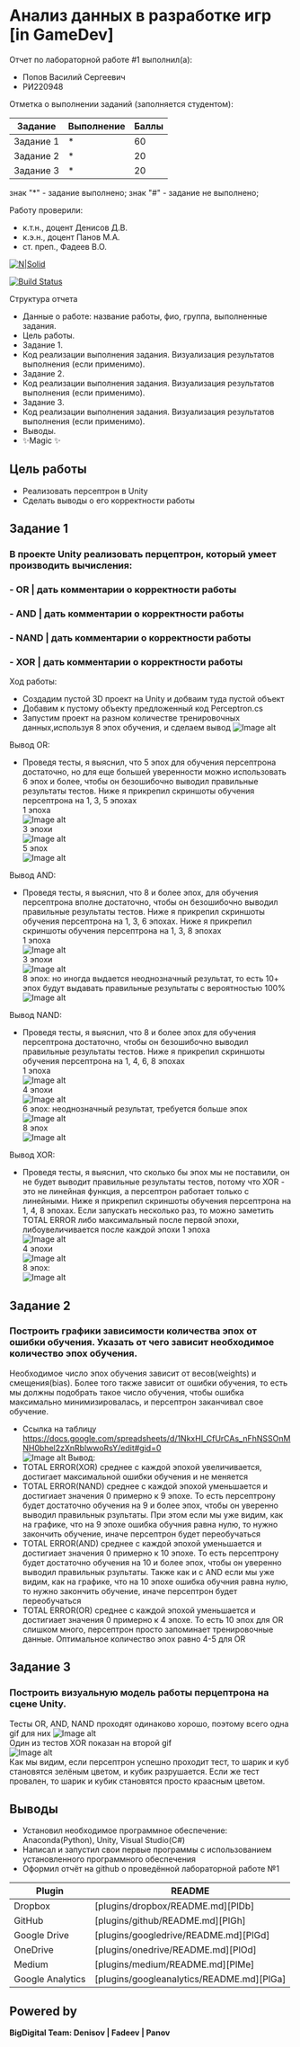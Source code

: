 # Анализ данных в разработке игр [in GameDev]
Отчет по лабораторной работе #1 выполнил(а):
- Попов Василий Сергеевич
- РИ220948
  
Отметка о выполнении заданий (заполняется студентом):

| Задание | Выполнение | Баллы |
| ------ | ------ | ------ |
| Задание 1 | * | 60 |
| Задание 2 | * | 20 |
| Задание 3 | * | 20 |

знак "*" - задание выполнено; знак "#" - задание не выполнено;

Работу проверили:
- к.т.н., доцент Денисов Д.В.
- к.э.н., доцент Панов М.А.
- ст. преп., Фадеев В.О.

[![N|Solid](https://cldup.com/dTxpPi9lDf.thumb.png)](https://nodesource.com/products/nsolid)

[![Build Status](https://travis-ci.org/joemccann/dillinger.svg?branch=master)](https://travis-ci.org/joemccann/dillinger)

Структура отчета

- Данные о работе: название работы, фио, группа, выполненные задания.
- Цель работы.
- Задание 1.
- Код реализации выполнения задания. Визуализация результатов выполнения (если применимо).
- Задание 2.
- Код реализации выполнения задания. Визуализация результатов выполнения (если применимо).
- Задание 3.
- Код реализации выполнения задания. Визуализация результатов выполнения (если применимо).
- Выводы.
- ✨Magic ✨

## Цель работы
- Реализовать персептрон в Unity
- Сделать выводы о его корректности работы

## Задание 1
### В проекте Unity реализовать перцептрон, который умеет производить вычисления:
### - OR | дать комментарии о корректности работы
### - AND | дать комментарии о корректности работы
### - NAND | дать комментарии о корректности работы
### - XOR | дать комментарии о корректности работы
  
Ход работы:
- Создадим пустой 3D проект на Unity и добваим туда пустой объект
- Добавим к пустому объекту предложенный код Perceptron.cs
- Запустим проект на разном количестве тренировочных данных,используя 8 эпох обучения, и сделаем вывод
![Image alt](https://github.com/prepref/UrFU-GameAnalysis/raw/main/github-screenshots/empty_jbject.png)

Вывод OR:  
  - Проведя тесты, я выяснил, что 5 эпох для обучения персептрона достаточно, но для еще большей уверенности можно использовать 6 эпох и более, чтобы он безошибочно выводил правильные результаты тестов. Ниже я прикрепил скриншоты обучения персептрона на 1, 3, 5 эпохах  
    1 эпоха  
    ![Image alt](https://github.com/prepref/UrFU-GameAnalysis/raw/main/github-screenshots/workshop4/1epochOR.png)  
    3 эпохи  
    ![Image alt](https://github.com/prepref/UrFU-GameAnalysis/raw/main/github-screenshots/workshop4/3epochOR.png)  
    5 эпох  
    ![Image alt](https://github.com/prepref/UrFU-GameAnalysis/raw/main/github-screenshots/workshop4/5epochOR.png)  
  
Вывод AND:  
  - Проведя тесты, я выяснил, что 8 и более эпох, для обучения персептрона вполне достаточно, чтобы он безошибочно выводил правильные результаты тестов. Ниже я прикрепил скриншоты обучения персептрона на 1, 3, 6 эпохах. Ниже я прикрепил скриншоты обучения персептрона на 1, 3, 8 эпохах    
    1 эпоха   
    ![Image alt](https://github.com/prepref/UrFU-GameAnalysis/raw/main/github-screenshots/workshop4/1epochAND.png)  
    3 эпохи  
    ![Image alt](https://github.com/prepref/UrFU-GameAnalysis/raw/main/github-screenshots/workshop4/3epochAND.png)  
    8 эпох: но иногда выдается неоднозначный результат, то есть 10+ эпох будут выдавать правильные результаты с вероятностью 100%  
    ![Image alt](https://github.com/prepref/UrFU-GameAnalysis/raw/main/github-screenshots/workshop4/8epochAND.png)  
  
Вывод NAND:  
  - Проведя тесты, я выяснил, что 8 и более эпох для обучения персептрона достаточно, чтобы он безошибочно выводил правильные результаты тестов. Ниже я прикрепил скриншоты обучения персептрона на 1, 4, 6, 8 эпохах  
    1 эпоха    
    ![Image alt](https://github.com/prepref/UrFU-GameAnalysis/raw/main/github-screenshots/workshop4/1epochNAND.png)  
    4 эпохи  
    ![Image alt](https://github.com/prepref/UrFU-GameAnalysis/raw/main/github-screenshots/workshop4/4epochNAND.png)  
    6 эпох: неоднозначный результат, требуется больше эпох    
    ![Image alt](https://github.com/prepref/UrFU-GameAnalysis/raw/main/github-screenshots/workshop4/6epochNAND.png)  
    8 эпох  
    ![Image alt](https://github.com/prepref/UrFU-GameAnalysis/raw/main/github-screenshots/workshop4/8epochNAND.png)   
  
Вывод XOR:  
 - Проведя тесты, я выяснил, что сколько бы эпох мы не поставили, он не будет выводит правильные результаты тестов, потому что XOR - это не линейная функция, а персептрон работает только с линейными. Ниже я прикрепил скриншоты обучения персептрона на 1, 4, 8 эпохах. Если запускать несколько раз, то можно заметить TOTAL ERROR либо максимальный после первой эпохи, либоувеличивается после каждой эпохи
    1 эпоха    
    ![Image alt](https://github.com/prepref/UrFU-GameAnalysis/raw/main/github-screenshots/workshop4/1epochXOR.png)  
    4 эпохи   
    ![Image alt](https://github.com/prepref/UrFU-GameAnalysis/raw/main/github-screenshots/workshop4/4epochXOR.png)  
    8 эпох:    
    ![Image alt](https://github.com/prepref/UrFU-GameAnalysis/raw/main/github-screenshots/workshop4/8epochXOR.png)  
  
## Задание 2
### Построить графики зависимости количества эпох от ошибки  обучения. Указать от чего зависит необходимое количество эпох обучения.
Необходимое число эпох обучения зависит от весов(weights) и смещения(bias). Более того также зависит от ошибки обучения, то есть мы должны подобрать такое число обучения, чтобы ошибка максимально минимизировалась,
и персептрон заканчивал свое обучение.  
- Ссылка на таблицу   https://docs.google.com/spreadsheets/d/1NkxHI_CfUrCAs_nFhNSSOnMNH0bhel2zXnRblwwoRsY/edit#gid=0  
![Image alt](https://github.com/prepref/UrFU-GameAnalysis/raw/main/github-screenshots/workshop4/epoch_gtable.png)
Вывод:
- TOTAL ERROR(XOR) среднее с каждой эпохой увеличивается, достигает максимальной ошибки обучения и не меняется
- TOTAL ERROR(NAND) среднее c каждой эпохой уменьшается и достигиает значения 0 примерно к 9 эпохе. То есть персептрону будет достаточно обучения на 9 и более эпох, чтобы он уверенно выводил правильнык рзультаты.
При этом если мы уже видим, как на графике, что на 9 эпохе ошибка обучния равна нулю, то нужно закончить обучение, иначе персептрон будет переобучаться
- TOTAL ERROR(AND) среднее c каждой эпохой уменьшается и достигиает значения 0 примерно к 10 эпохе. То есть персептрону будет достаточно обучения на 10 и более эпох, чтобы он уверенно выводил правильнык рзультаты. Также как и с AND если мы уже видим, как на графике, что на 10 эпохе ошибка обучния равна нулю, то нужно закончить обучение, иначе персептрон будет переобучаться
- TOTAL ERROR(OR) среднее c каждой эпохой уменьшается и достигиает значения 0 примерно к 4 эпохе. То есть 10 эпох для OR слишком много, персептрон просто запоминает тренировочные данные. Оптимальное количество эпох равно 4-5 для OR

## Задание 3
### Построить визуальную модель работы перцептрона на сцене Unity.  
  Тесты OR, AND, NAND проходят одинаково хорошо, поэтому всего одна gif для них
  ![Image alt](https://github.com/prepref/UrFU-GameAnalysis/raw/main/github-screenshots/workshop4/gifOR-AND-NAND.gif)  
  Один из тестов XOR показан на второй gif  
  ![Image alt](https://github.com/prepref/UrFU-GameAnalysis/raw/main/github-screenshots/workshop4/gifXOR.gif)  
  Как мы видим, если персептрон успешно проходит тест, то шарик и куб становятся зелёным цветом, и кубик разрушается. Если же
  тест провален, то шарик и кубик становятся просто краасным цветом.

## Выводы

- Установил необходимое программное обеспечение: Anaconda(Python), Unity, Visual Studio(C#) 
- Написал и запустил свои первые программы с использованием установленного программного обеспечения
- Оформил отчёт на github о проведённой лабораторной работе №1

| Plugin | README |
| ------ | ------ |
| Dropbox | [plugins/dropbox/README.md][PlDb] |
| GitHub | [plugins/github/README.md][PlGh] |
| Google Drive | [plugins/googledrive/README.md][PlGd] |
| OneDrive | [plugins/onedrive/README.md][PlOd] |
| Medium | [plugins/medium/README.md][PlMe] |
| Google Analytics | [plugins/googleanalytics/README.md][PlGa] |

## Powered by

**BigDigital Team: Denisov | Fadeev | Panov**
